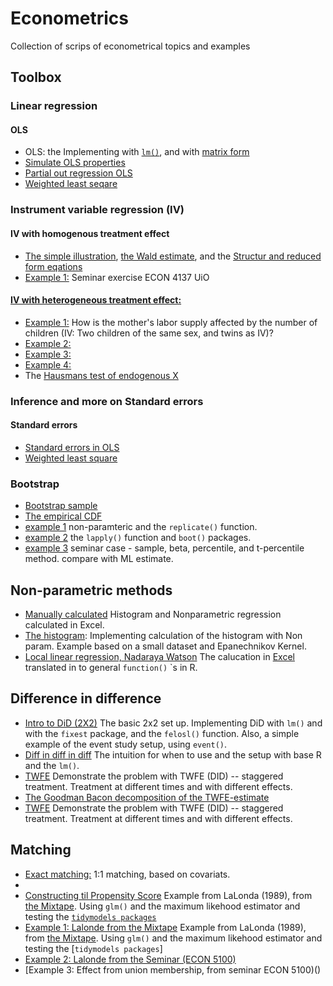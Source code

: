 # Econometrics

Collection of scrips of econometrical topics and examples 


## Toolbox

### Linear regression

#### OLS
- OLS: the Implementing with [`lm()`](https://github.com/eal024/Econometrics/blob/master/OLS/ols.R), and with [matrix form]() 
- [Simulate OLS properties](https://github.com/eal024/Econometrics/blob/master/OLS/ols_properties.R)
- [Partial out regression OLS](https://github.com/eal024/Econometrics/blob/master/OLS/ols_partial_out_regressors.R)
- [Weighted least seqare](https://github.com/eal024/Econometrics/blob/master/OLS/wls.R)

### Instrument variable regression (IV)
#### IV with homogenous treatment effect
- [The simple illustration](), [the Wald estimate](), and the [Structur and reduced form eqations]()
- [Example 1:]() Seminar exercise ECON 4137 UiO

#### [IV with heterogeneous treatment effect:]()
- [Example 1:]() How is the mother's labor supply affected by the number of children (IV: Two children of the same sex, and twins as IV)?
- [Example 2:]()
- [Example 3:]()
- [Example 4:]()
- The [Hausmans test of endogenous X]()

### Inference and more on Standard errors  

#### Standard errors  
- [Standard errors in OLS](https://github.com/eal024/Econometrics/blob/master/OLS/standarderrors.R)
- [Weighted least square](https://github.com/eal024/Econometrics/blob/master/OLS/weightedls.R)

### Bootstrap 
- [Bootstrap sample]()
- [The empirical CDF]()
- [example 1](https://github.com/eal024/Econometrics/blob/master/bootstrap_example1.R) non-paramteric and the `replicate()` function.
- [example 2]() the `lapply()` function and `boot()` packages.
- [example 3]() seminar case - sample, beta, percentile, and t-percentile method. compare with ML estimate. 

## Non-parametric methods
- [Manually calculated](https://github.com/eal024/Econometrics/blob/master/Nonparametric/histogram_density_manually_calculation.xlsx) Histogram and Nonparametric regression calculated in Excel.
- [The histogram](https://github.com/eal024/Econometrics/blob/master/Nonparametric/histogram.R): Implementing calculation of the histogram with Non param. Example based on a small dataset and Epanechnikov Kernel.
- [Local linear regression, Nadaraya Watson](https://github.com/eal024/Econometrics/blob/master/Nonparametric/local_linear_regression.R) The calucation in [Excel](https://github.com/eal024/Econometrics/blob/master/Nonparametric/histogram_density_manually_calculation.xlsx) translated in to general `function()` `s in R. 


## Difference in difference 
- [Intro to DiD (2X2)](https://github.com/eal024/Econometrics/blob/master/intro_did.R) The basic 2x2 set up. Implementing DiD with `lm()` and with the `fixest` package, and the `felosl()` function. Also, a simple example of the event study setup, using `event()`.
- [Diff in diff in diff]() The intuition for when to use and the setup with base R and the `lm()`.
- [TWFE](https://github.com/eal024/Econometrics/blob/master/twfe.R)  Demonstrate the problem with TWFE (DID) -- staggered treatment. Treatment at different times and with different effects. 
- [The Goodman Bacon decomposition of the TWFE-estimate](https://github.com/eal024/Econometrics/blob/master/goodmanbacon_decomposition.R)
- [TWFE](https://github.com/eal024/Econometrics/blob/master/twfe.R)  Demonstrate the problem with TWFE (DID) -- staggered treatment. Treatment at different times and with different effects. 


## Matching
- [Exact matching:]() 1:1 matching, based on covariats.
- []()
- [Constructing til Propensity Score](https://github.com/eal024/Econometrics/blob/master/Matching/2024-04-06%20example1_propensityscore.R) Example from LaLonda (1989), from [the Mixtape](https://mixtape.scunning.com/05-matching_and_subclassification). Using `glm()` and the maximum likehood estimator and testing the [`tidymodels packages`](https://github.com/eal024/Econometrics/blob/master/Matching/2024-04-06%20logistic_reg_glm_and_tidymodels.R)
- [Example 1: Lalonde from the Mixtape](https://github.com/eal024/Econometrics/blob/master/Matching/2024-04-06%20example1_propensityscore.R) Example from LaLonda (1989), from [the Mixtape](https://mixtape.scunning.com/05-matching_and_subclassification). Using `glm()` and the maximum likehood estimator and testing the [`tidymodels packages`]
- [Example 2: Lalonde from the Seminar (ECON 5100)](https://github.com/eal024/Econometrics/blob/master/Matching/2024-04-06%20example1_propensityscore.R) 
- [Example 3: Effect from union membership, from seminar ECON 5100)()
